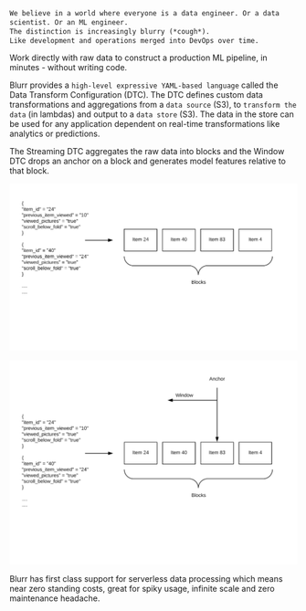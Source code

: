 ```
We believe in a world where everyone is a data engineer. Or a data scientist. Or an ML engineer.
The distinction is increasingly blurry (*cough*).
Like development and operations merged into DevOps over time.
```

Work directly with raw data to construct a production ML pipeline, in minutes - without writing code.

Blurr provides a `high-level expressive YAML-based language` called the Data Transform Configuration (DTC). The DTC defines custom data transformations and aggregations from a `data source` (S3), to `transform the data` (in lambdas) and output to a `data store` (S3). The data in the store can be used for any application dependent on real-time transformations like analytics or predictions.

The Streaming DTC aggregates the raw data into blocks and the Window DTC drops an anchor on a block and generates model features relative to that block.

![Blocks](docs/images/blocks-intro.png)

![Window](docs/images/window.png)

Blurr has first class support for serverless data processing which means near zero standing costs, great for spiky usage, infinite scale and zero maintenance headache.
